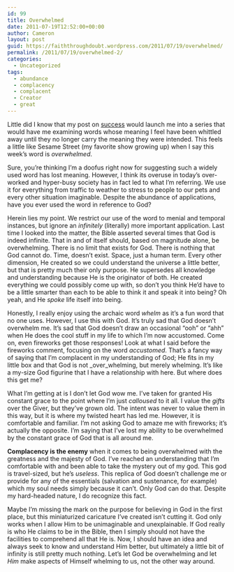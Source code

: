 ```yaml
---
id: 99
title: Overwhelmed
date: 2011-07-19T12:52:00+00:00
author: Cameron
layout: post
guid: https://faiththroughdoubt.wordpress.com/2011/07/19/overwhelmed/
permalink: /2011/07/19/overwhelmed-2/
categories:
  - Uncategorized
tags:
  - abundance
  - complacency
  - complacent
  - Creator
  - great
---
```

Little did I know that my post on <a href="http://104.193.143.57/~waywar13/ce/2011/07/12/enough/" target="_blank">success</a> would launch me into a series that would have me examining words whose meaning I feel have been whittled away until they no longer carry the meaning they were intended. This feels a little like Sesame Street (my favorite show growing up) when I say this week’s word is _overwhelmed_.

Sure, you’re thinking I’m a doofus right now for suggesting such a widely used word has lost meaning. However, I think its overuse in today’s over-worked and hyper-busy society has in fact led to what I’m referring. We use it for everything from traffic to weather to stress to people to our pets and every other situation imaginable. Despite the abundance of applications, have you ever used the word in reference to God?

Herein lies my point. We restrict our use of the word to menial and temporal instances, but ignore an _infinitely_ (literally) more important application. Last time I looked into the matter, the Bible asserted several times that God is indeed infinite. That in and of itself should, based on magnitude alone, be overwhelming. There is no limit that exists for God. There is nothing that God cannot do. Time, doesn’t exist. Space, just a human term. Every other dimension, He created so we could understand the universe a little better, but that is pretty much their only purpose. He supersedes all knowledge and understanding because He is the originator of both. He created everything we could possibly come up with, so don’t you think He’d have to be a little smarter than each to be able to think it and speak it into being? Oh yeah, and He _spoke_ life itself into being.

Honestly, I really enjoy using the archaic word _whelm_ as it’s a fun word that no one uses. However, I use this with God. It’s truly sad that God doesn’t overwhelm me. It’s sad that God doesn’t draw an occasional “ooh” or “ahh” when He does the cool stuff in my life to which I’m now accustomed. Come on, even fireworks get those responses! Look at what I said before the fireworks comment, focusing on the word _accustomed_. That’s a fancy way of saying that I’m complacent in my understanding of God; He fits in my little box and that God is not _over_whelming, but merely whelming. It’s like a my-size God figurine that I have a relationship with here. But where does this get me?

What I’m getting at is I don’t let God wow me. I’ve taken for granted His constant grace to the point where I’m just _calloused_ to it all. I value the _gifts_ over the Giver, but they’ve grown old. The intent was never to value them in this way, but it is where my twisted heart has led me. However, it is comfortable and familiar. I’m not asking God to amaze me with fireworks; it’s actually the opposite. I’m saying that I’ve lost my ability to be overwhelmed by the constant grace of God that is all around me.

**Complacency is the enemy** when it comes to being overwhelmed with the greatness and the majesty of God. I’ve reached an understanding that I’m comfortable with and been able to take the mystery out of my god. This god is travel-sized, but he’s _useless_. This replica of God doesn’t challenge me or provide for any of the essentials (salvation and sustenance, for example) which my soul needs simply because it can’t. Only God can do that. Despite my hard-headed nature, I do recognize this fact.

Maybe I’m missing the mark on the purpose for believing in God in the first place, but this miniaturized caricature I’ve created isn’t cutting it. God only works when I allow Him to be unimaginable and unexplainable. If God really is who He claims to be in the Bible, then I simply should not have the facilities to comprehend all that He is. Now, I should have an idea and always seek to know and understand Him better, but ultimately a little bit of infinity is still pretty much nothing. Let’s let God be overwhelming and let _Him_ make aspects of Himself whelming to us, not the other way around.